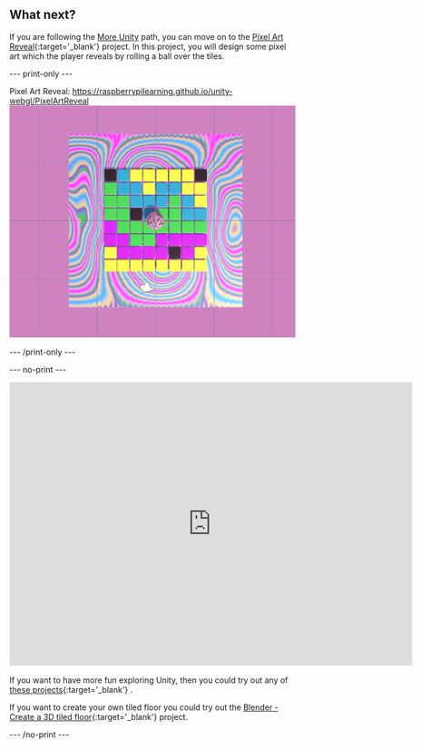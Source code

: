 ## What next?

If you are following the [More Unity](https://projects.raspberrypi.org/en/raspberrypi/more-unity) path, you can move on to the [Pixel Art Reveal](https://projects.raspberrypi.org/en/projects/pixel-art-reveal){:target='_blank'} project. In this project, you will design some pixel art which the player reveals by rolling a ball over the tiles.

--- print-only ---

Pixel Art Reveal: https://raspberrypilearning.github.io/unity-webgl/PixelArtReveal
![An image of the finished Pixel art reveal project showing coloured tiles and a ball with a patterned material. The floor is viewed from above with four centre tile colours revealed.](images/static-pink.png)

--- /print-only ---

--- no-print ---

<iframe allowtransparency="true" width="710" height="500" src="https://raspberrypilearning.github.io/unity-webgl/PixelArtReveal" scrolling="no" frameborder="0"></iframe>

If you want to have more fun exploring Unity, then you could try out any of [these projects](https://projects.raspberrypi.org/en/projects?software%5B%5D=unity){:target='_blank'} .

If you want to create your own tiled floor you could try out the [Blender - Create a 3D tiled floor](https://projects.raspberrypi.org/en/projects/blender-tiled-floor){:target='_blank'} project. 

--- /no-print ---